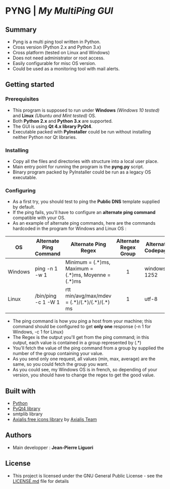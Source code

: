 # PYNG | *My MultiPing GUI*

## Summary
- Pyng is a multi ping tool written in Python.
- Cross version (Python 2.x and Python 3.x)
- Cross platform (tested on Linux and Windows)
- Does not need administrator or root access.
- Easily configurable for misc OS version.
- Could be used as a monitoring tool with mail alerts.

## Getting started

### Prerequisites
- This program is supposed to run under **Windows** *(Windows 10 tested)* and **Linux** *(Ubuntu and Mint tested)* OS.
- Both **Python 2.x** and **Python 3.x** are supported.
- The GUI is using **Qt 4.x library PyQt4**.
- Executable packed with **PyInstaller** could be run without installing neither Python nor Qt libraries.

### Installing
- Copy all the files and directories with structure into a local user place.
- Main entry point for running the program is the **pyng.py** script.
- Binary program packed by PyInstaller could be run as a legacy OS executable.

### Configuring
- As a first try, you should test to ping the **Public DNS** template supplied by default.
- If the ping fails, you'll have to configure an **alternate ping command** compatible with your OS.
- As an example of alternate ping commands, here are the commands hardcoded in the program for Windows and Linux OS :

| OS | Alternate Ping Command | Alternate Ping Regex | Alternate Regex Group | Alternate Codepage |
| --- | --- | --- | :---: | --- |
| Windows | ping -n 1 -w 1 | Minimum = (.\*)ms, Maximum = (.\*)ms, Moyenne = (.\*)ms | 1 | windows-1252 |
| Linux | /bin/ping -c 1 -W 1 | rtt min/avg/max/mdev = (.\*)/(.\*)/(.\*)/(.\*) ms | 1 | utf-8 |

- The ping command is how you ping a host from your machine; this command should be configured to get **only one** response (-n 1 for Windows, -c 1 for Linux)
- The Regex is the output you'll get from the ping command; in this output, each value is contained in a group represented by (.\*) 
- You'll fetch the value of the ping command from a group by supplied the number of the group containing your value.
- As you send only one request, all values (min, max, average) are the same, so you could fetch the group you want.
- As you could see, my Windows OS is in french, so depending of your version, you should have to change the regex to get the good value.

## Built with
- [Python](https://www.python.org)
- [PyQt4 library](https://pypi.org/project/PyQt4/)
- smtplib library
- [Axialis free icons library](http://www.axialis.com/free/icons) by [Axialis Team](http://www.axialis.com)
 
## Authors
- Main developper : **Jean-Pierre Liguori**


## License
- This project is licensed under the GNU General Public License - see the [LICENSE.md](LICENSE.md) file for details
